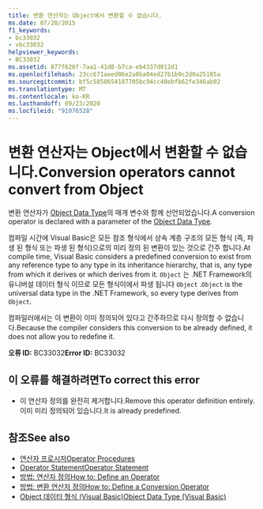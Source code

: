 ```yaml
---
title: 변환 연산자는 Object에서 변환할 수 없습니다.
ms.date: 07/20/2015
f1_keywords:
- bc33032
- vbc33032
helpviewer_keywords:
- BC33032
ms.assetid: 877f626f-7aa1-41d8-b7ca-eb4337d012d1
ms.openlocfilehash: 23cc671aeed06e2a8ba04ed27b1b9c2d0a25185a
ms.sourcegitcommit: bf5c5850654187705bc94cc40ebfb62fe346ab02
ms.translationtype: MT
ms.contentlocale: ko-KR
ms.lasthandoff: 09/23/2020
ms.locfileid: "91076528"
---
```

# <a name="conversion-operators-cannot-convert-from-object"></a><span data-ttu-id="5ab30-102">변환 연산자는 Object에서 변환할 수 없습니다.</span><span class="sxs-lookup"><span data-stu-id="5ab30-102">Conversion operators cannot convert from Object</span></span>

<span data-ttu-id="5ab30-103">변환 연산자가 [Object Data Type](../language-reference/data-types/object-data-type.md)의 매개 변수와 함께 선언되었습니다.</span><span class="sxs-lookup"><span data-stu-id="5ab30-103">A conversion operator is declared with a parameter of the [Object Data Type](../language-reference/data-types/object-data-type.md).</span></span>  
  
 <span data-ttu-id="5ab30-104">컴파일 시간에 Visual Basic은 모든 참조 형식에서 상속 계층 구조의 모든 형식 (즉, 파생 된 형식 또는 파생 된 형식)으로의 미리 정의 된 변환이 있는 것으로 간주 합니다.</span><span class="sxs-lookup"><span data-stu-id="5ab30-104">At compile time, Visual Basic considers a predefined conversion to exist from any reference type to any type in its inheritance hierarchy, that is, any type from which it derives or which derives from it.</span></span> <span data-ttu-id="5ab30-105">`Object` 는 .NET Framework의 유니버설 데이터 형식 이므로 모든 형식이에서 파생 됩니다 `Object` .</span><span class="sxs-lookup"><span data-stu-id="5ab30-105">`Object` is the universal data type in the .NET Framework, so every type derives from `Object`.</span></span>  
  
 <span data-ttu-id="5ab30-106">컴파일러에서는 이 변환이 이미 정의되어 있다고 간주하므로 다시 정의할 수 없습니다.</span><span class="sxs-lookup"><span data-stu-id="5ab30-106">Because the compiler considers this conversion to be already defined, it does not allow you to redefine it.</span></span>  
  
 <span data-ttu-id="5ab30-107">**오류 ID:** BC33032</span><span class="sxs-lookup"><span data-stu-id="5ab30-107">**Error ID:** BC33032</span></span>  
  
## <a name="to-correct-this-error"></a><span data-ttu-id="5ab30-108">이 오류를 해결하려면</span><span class="sxs-lookup"><span data-stu-id="5ab30-108">To correct this error</span></span>  
  
- <span data-ttu-id="5ab30-109">이 연산자 정의를 완전히 제거합니다.</span><span class="sxs-lookup"><span data-stu-id="5ab30-109">Remove this operator definition entirely.</span></span> <span data-ttu-id="5ab30-110">이미 미리 정의되어 있습니다.</span><span class="sxs-lookup"><span data-stu-id="5ab30-110">It is already predefined.</span></span>  
  
## <a name="see-also"></a><span data-ttu-id="5ab30-111">참조</span><span class="sxs-lookup"><span data-stu-id="5ab30-111">See also</span></span>

- [<span data-ttu-id="5ab30-112">연산자 프로시저</span><span class="sxs-lookup"><span data-stu-id="5ab30-112">Operator Procedures</span></span>](../programming-guide/language-features/procedures/operator-procedures.md)
- [<span data-ttu-id="5ab30-113">Operator Statement</span><span class="sxs-lookup"><span data-stu-id="5ab30-113">Operator Statement</span></span>](../language-reference/statements/operator-statement.md)
- [<span data-ttu-id="5ab30-114">방법: 연산자 정의</span><span class="sxs-lookup"><span data-stu-id="5ab30-114">How to: Define an Operator</span></span>](../programming-guide/language-features/procedures/how-to-define-an-operator.md)
- [<span data-ttu-id="5ab30-115">방법: 변환 연산자 정의</span><span class="sxs-lookup"><span data-stu-id="5ab30-115">How to: Define a Conversion Operator</span></span>](../programming-guide/language-features/procedures/how-to-define-a-conversion-operator.md)
- [<span data-ttu-id="5ab30-116">Object 데이터 형식 (Visual Basic)</span><span class="sxs-lookup"><span data-stu-id="5ab30-116">Object Data Type (Visual Basic)</span></span>](../language-reference/data-types/object-data-type.md)

